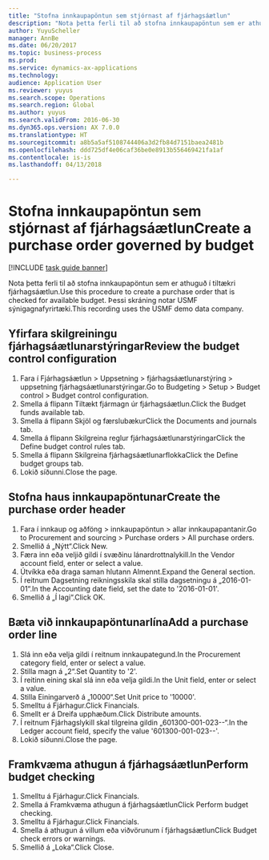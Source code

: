 ```yaml
--- 
title: "Stofna innkaupapöntun sem stjórnast af fjárhagsáætlun"
description: "Nota þetta ferli til að stofna innkaupapöntun sem er athuguð í tiltækri fjárhagsáætlun."
author: YuyuScheller
manager: AnnBe
ms.date: 06/20/2017
ms.topic: business-process
ms.prod: 
ms.service: dynamics-ax-applications
ms.technology: 
audience: Application User
ms.reviewer: yuyus
ms.search.scope: Operations
ms.search.region: Global
ms.author: yuyus
ms.search.validFrom: 2016-06-30
ms.dyn365.ops.version: AX 7.0.0
ms.translationtype: HT
ms.sourcegitcommit: a8b5a5af5108744406a3d2fb84d7151baea2481b
ms.openlocfilehash: ddd725df4e06caf36be0e8913b556469421fa1af
ms.contentlocale: is-is
ms.lasthandoff: 04/13/2018

---
```

# <a name="create-a-purchase-order-governed-by-budget"></a><span data-ttu-id="30627-103">Stofna innkaupapöntun sem stjórnast af fjárhagsáætlun</span><span class="sxs-lookup"><span data-stu-id="30627-103">Create a purchase order governed by budget</span></span>

[!INCLUDE [task guide banner](../../includes/task-guide-banner.md)]

<span data-ttu-id="30627-104">Nota þetta ferli til að stofna innkaupapöntun sem er athuguð í tiltækri fjárhagsáætlun.</span><span class="sxs-lookup"><span data-stu-id="30627-104">Use this procedure to create a purchase order that is checked for available budget.</span></span> <span data-ttu-id="30627-105">Þessi skráning notar USMF sýnigagnafyrirtæki.</span><span class="sxs-lookup"><span data-stu-id="30627-105">This recording uses the USMF demo data company.</span></span>


## <a name="review-the-budget-control-configuration"></a><span data-ttu-id="30627-106">Yfirfara skilgreiningu fjárhagsáætlunarstýringar</span><span class="sxs-lookup"><span data-stu-id="30627-106">Review the budget control configuration</span></span>
1. <span data-ttu-id="30627-107">Fara í Fjárhagsáætlun > Uppsetning > fjárhagsáætlunarstýring > uppsetning fjárhagsáætlunarstýringar.</span><span class="sxs-lookup"><span data-stu-id="30627-107">Go to Budgeting > Setup > Budget control > Budget control configuration.</span></span>
2. <span data-ttu-id="30627-108">Smella á flipann Tiltækt fjármagn úr fjárhagsáætlun.</span><span class="sxs-lookup"><span data-stu-id="30627-108">Click the Budget funds available tab.</span></span>
3. <span data-ttu-id="30627-109">Smella á flipann Skjöl og færslubækur</span><span class="sxs-lookup"><span data-stu-id="30627-109">Click the Documents and journals tab.</span></span>
4. <span data-ttu-id="30627-110">Smella á flipann Skilgreina reglur fjárhagsáætlunarstýringar</span><span class="sxs-lookup"><span data-stu-id="30627-110">Click the Define budget control rules tab.</span></span>
5. <span data-ttu-id="30627-111">Smella á flipann Skilgreina fjárhagsáætlunarflokka</span><span class="sxs-lookup"><span data-stu-id="30627-111">Click the Define budget groups tab.</span></span>
6. <span data-ttu-id="30627-112">Lokið síðunni.</span><span class="sxs-lookup"><span data-stu-id="30627-112">Close the page.</span></span>

## <a name="create-the-purchase-order-header"></a><span data-ttu-id="30627-113">Stofna haus innkaupapöntunar</span><span class="sxs-lookup"><span data-stu-id="30627-113">Create the purchase order header</span></span>
1. <span data-ttu-id="30627-114">Fara í innkaup og aðföng > innkaupapöntun  > allar innkaupapantanir.</span><span class="sxs-lookup"><span data-stu-id="30627-114">Go to Procurement and sourcing > Purchase orders > All purchase orders.</span></span>
2. <span data-ttu-id="30627-115">Smellið á „Nýtt“.</span><span class="sxs-lookup"><span data-stu-id="30627-115">Click New.</span></span>
3. <span data-ttu-id="30627-116">Færa inn eða veljið gildi í svæðinu lánardrottnalykill.</span><span class="sxs-lookup"><span data-stu-id="30627-116">In the Vendor account field, enter or select a value.</span></span>
4. <span data-ttu-id="30627-117">Útvíkka eða draga saman hlutann Almennt.</span><span class="sxs-lookup"><span data-stu-id="30627-117">Expand the General section.</span></span>
5. <span data-ttu-id="30627-118">Í reitnum Dagsetning reikningsskila skal stilla dagsetningu á „2016-01-01“.</span><span class="sxs-lookup"><span data-stu-id="30627-118">In the Accounting date field, set the date to '2016-01-01'.</span></span>
6. <span data-ttu-id="30627-119">Smellið á „Í lagi“.</span><span class="sxs-lookup"><span data-stu-id="30627-119">Click OK.</span></span>

## <a name="add-a-purchase-order-line"></a><span data-ttu-id="30627-120">Bæta við innkaupapöntunarlína</span><span class="sxs-lookup"><span data-stu-id="30627-120">Add a purchase order line</span></span>
1. <span data-ttu-id="30627-121">Slá inn eða velja gildi í reitnum innkaupategund.</span><span class="sxs-lookup"><span data-stu-id="30627-121">In the Procurement category field, enter or select a value.</span></span>
2. <span data-ttu-id="30627-122">Stilla magn á „2“.</span><span class="sxs-lookup"><span data-stu-id="30627-122">Set Quantity to '2'.</span></span>
3. <span data-ttu-id="30627-123">Í reitinn eining skal slá inn eða velja gildi.</span><span class="sxs-lookup"><span data-stu-id="30627-123">In the Unit field, enter or select a value.</span></span>
4. <span data-ttu-id="30627-124">Stilla Einingarverð á „10000“.</span><span class="sxs-lookup"><span data-stu-id="30627-124">Set Unit price to '10000'.</span></span>
5. <span data-ttu-id="30627-125">Smelltu á Fjárhagur.</span><span class="sxs-lookup"><span data-stu-id="30627-125">Click Financials.</span></span>
6. <span data-ttu-id="30627-126">Smellt er á Dreifa upphæðum.</span><span class="sxs-lookup"><span data-stu-id="30627-126">Click Distribute amounts.</span></span>
7. <span data-ttu-id="30627-127">Í reitnum Fjárhagslykill skal tilgreina gildin „601300-001-023--“.</span><span class="sxs-lookup"><span data-stu-id="30627-127">In the Ledger account field, specify the value '601300-001-023--'.</span></span>
8. <span data-ttu-id="30627-128">Lokið síðunni.</span><span class="sxs-lookup"><span data-stu-id="30627-128">Close the page.</span></span>

## <a name="perform-budget-checking"></a><span data-ttu-id="30627-129">Framkvæma athugun á fjárhagsáætlun</span><span class="sxs-lookup"><span data-stu-id="30627-129">Perform budget checking</span></span>
1. <span data-ttu-id="30627-130">Smelltu á Fjárhagur.</span><span class="sxs-lookup"><span data-stu-id="30627-130">Click Financials.</span></span>
2. <span data-ttu-id="30627-131">Smella á Framkvæma athugun á fjárhagsáætlun</span><span class="sxs-lookup"><span data-stu-id="30627-131">Click Perform budget checking.</span></span>
3. <span data-ttu-id="30627-132">Smelltu á Fjárhagur.</span><span class="sxs-lookup"><span data-stu-id="30627-132">Click Financials.</span></span>
4. <span data-ttu-id="30627-133">Smella á athugun á villum eða viðvörunum í fjárhagsáætlun</span><span class="sxs-lookup"><span data-stu-id="30627-133">Click Budget check errors or warnings.</span></span>
5. <span data-ttu-id="30627-134">Smellið á „Loka“.</span><span class="sxs-lookup"><span data-stu-id="30627-134">Click Close.</span></span>


